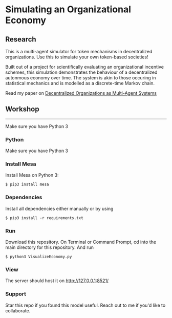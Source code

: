 # Simulating an Organizational Economy

Research
------------
This is a multi-agent simulator for token mechanisms in decentralized organizations. Use this to simulate your own token-based societies!

Built out of a project for scientifically evaluating an organizational incentive schemes, this simulation demonstrates the behaviour of a decentralized autonmous economy over time. The system is akin to those occuring in statistical mechanics and is modelled as a discrete-time Markov chain. 

Read my paper on [Decentralized Organizations as Multi-Agent Systems](https://www.researchgate.net/publication/319875145_Decentralized_Organizations_as_Multi-Agent_Systems_-_A_Complex_Systems_Perspective "Decentralized Organizations as Multi-Agent Systems")

## Workshop
-----
Make sure you have Python 3

### Python
Make sure you have Python 3

### Install Mesa
Install Mesa on Python 3:

    $ pip3 install mesa

### Dependencies
Install all dependencies either manually or by using
```
$ pip3 install -r requirements.txt
```

### Run
Download this repository.
On Terminal or Command Prompt, cd into the main directory for this repository.
And run
```
$ python3 VisualizeEconomy.py
```

### View
The server should host it on http://127.0.0.1:8521/

### Support
Star this repo if you found this model useful. Reach out to me if you'd like to collaborate.
